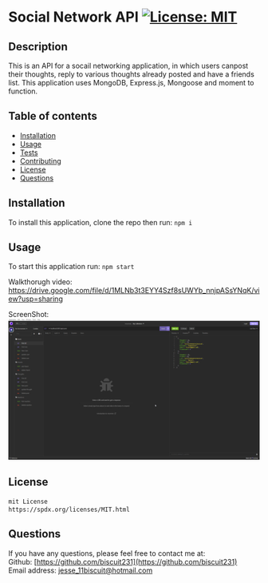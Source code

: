 
  # Social Network API    [![License: MIT](https://img.shields.io/badge/License-MIT-yellow.svg)](https://opensource.org/licenses/MIT)

  ## Description

  This is an API for a socail networking application, in which users canpost their thoughts, reply to various thoughts already posted and have a friends list. This application uses MongoDB, Express.js, Mongoose and moment to function.

  ## Table of contents

  * [Installation](#Installation)
  * [Usage](#Usage)
  * [Tests](#Tests)
  * [Contributing](#Contributing)
  * [License](#License)
  * [Questions](#Questions)

  
  ## Installation 

  To install this application, clone the repo then run: `npm i`

  ## Usage 

  To start this application run:  `npm start`   
  

  Walkthorugh video:    
  https://drive.google.com/file/d/1MLNb3t3EYY4Szf8sUWYb_nnjpASsYNqK/view?usp=sharing


  ScreenShot:   
![Screenshot of live site.](./images/Screenshot%202023-01-22%2018-29-08.png)
  

  ## License 
  
    mit License
    https://spdx.org/licenses/MIT.html
    

  ## Questions 

  If you have any questions, please feel free to contact me at:        
  Github: [https://github.com/biscuit231](https://github.com/biscuit231)         
  Email address: jesse_11biscuit@hotmail.com        

